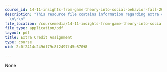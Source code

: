 ```yaml
---
course_id: 14-11-insights-from-game-theory-into-social-behavior-fall-2013
description: "This resource file contains information regarding extra credit assignment.\r\
  \n\r\n"
file_location: /coursemedia/14-11-insights-from-game-theory-into-social-behavior-fall-2013/2c0f2414c249df79c8f2497f45e87098_MIT14_11F13_Ext_Credit_Det.pdf
file_type: application/pdf
layout: pdf
title: Extra Credit Assignment
type: course
uid: 2c0f2414c249df79c8f2497f45e87098

---
```

None